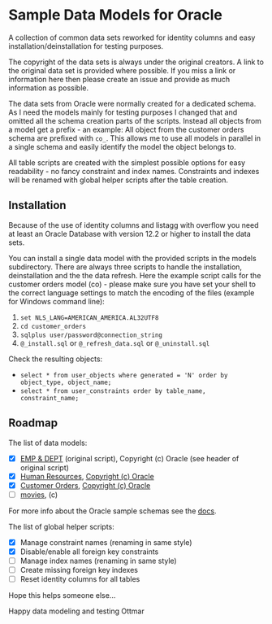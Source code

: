 # Sample Data Models for Oracle

A collection of common data sets reworked for identity columns and easy installation/deinstallation for testing purposes.

The copyright of the data sets is always under the original creators. A link to the original data set is provided where possible. If you miss a link or information here then please create an issue and provide as much information as possible.

The data sets from Oracle were normally created for a dedicated schema. As I need the models mainly for testing purposes I changed that and omitted all the schema creation parts of the scripts. Instead all objects from a model get a prefix - an example: All object from the customer orders schema are prefixed with `co_`. This allows me to use all models in parallel in a single schema and easily identify the model the object belongs to.

All table scripts are created with the simplest possible options for easy readability - no fancy constraint and index names. Constraints and indexes will be renamed with global helper scripts after the table creation.

## Installation

Because of the use of identity columns and listagg with overflow you need at least an Oracle Database with version 12.2 or higher to install the data sets.

You can install a single data model with the provided scripts in the models subdirectory. There are always three scripts to handle the installation, deinstallation and the the data refresh. Here the example script calls for the customer orders model (co) - please make sure you have set your shell to the correct language settings to match the encoding of the files (example for Windows command line):

1. `set NLS_LANG=AMERICAN_AMERICA.AL32UTF8`
2. `cd customer_orders`
3. `sqlplus user/password@connection_string`
4. `@_install.sql` or `@_refresh_data.sql` or `@_uninstall.sql`

Check the resulting objects:

- `select * from user_objects where generated = 'N' order by object_type, object_name;`
- `select * from user_constraints order by table_name, constraint_name;`

## Roadmap

The list of data models:

- [x] [EMP & DEPT][ed] (original script), Copyright (c) Oracle (see header of original script)
- [x] [Human Resources][hr], [Copyright (c) Oracle][ora]
- [x] [Customer Orders][co], [Copyright (c) Oracle][ora]
- [ ] [movies][m], (c)

For more info about the Oracle sample schemas see the [docs][oradoc].

The list of global helper scripts:

- [x] Manage constraint names (renaming in same style)
- [x] Disable/enable all foreign key constraints
- [ ] Manage index names (renaming in same style)
- [ ] Create missing foreign key indexes
- [ ] Reset identity columns for all tables

Hope this helps someone else...

Happy data modeling and testing
Ottmar

[co]: https://github.com/oracle/db-sample-schemas/tree/master/customer_orders
[ed]: https://github.com/oracle/dotnet-db-samples/blob/master/schemas/scott.sql
[hr]: https://github.com/oracle/db-sample-schemas/tree/master/human_resources
[m]: ???
[ora]: https://github.com/oracle/db-sample-schemas/blob/master/LICENSE.md
[oradoc]: https://docs.oracle.com/database/121/COMSC/overview.htm#COMSC002